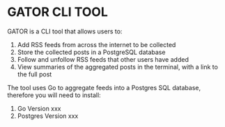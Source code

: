 # GATOR CLI TOOL

GATOR is a CLI tool that allows users to:

1. Add RSS feeds from across the internet to be collected
2. Store the collected posts in a PostgreSQL database
3. Follow and unfollow RSS feeds that other users have added
4. View summaries of the aggregated posts in the terminal, with a link to the full post

The tool uses Go to aggregate feeds into a Postgres SQL database, therefore you will need to install:

1. Go Version xxx
2. Postgres Version xxx